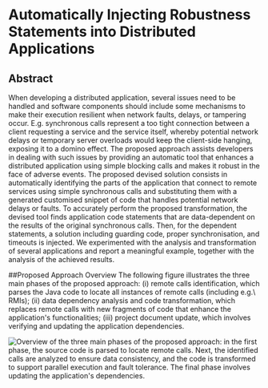 # Automatically Injecting Robustness Statements into Distributed Applications
## Abstract
When developing a distributed application, several issues need to be handled and software components should include some mechanisms to make their execution resilient when network faults, delays, or tampering occur. 
E.g. synchronous calls represent a too tight connection between a client requesting a service and the service itself, whereby potential network delays or temporary server overloads would keep the client-side hanging, exposing it to a domino effect. 
The proposed approach assists developers in dealing with such issues by providing an automatic tool that enhances a distributed application using simple blocking calls and makes it robust in the face of adverse events.
The proposed devised solution consists in automatically identifying the parts of the application that connect to remote services using simple synchronous calls and substituting them with a generated customised snippet of code that handles potential network delays or faults. To accurately perform the proposed transformation, the devised tool finds application code statements that are data-dependent on the results of the original synchronous calls. 
Then, for the dependent statements, a solution including guarding code, proper synchronisation, and timeouts is injected. We experimented with the analysis and transformation of several applications and report a meaningful example, together with the analysis of the achieved results.

##Proposed Approach Overview
The following figure illustrates the three main phases of the proposed approach: (i) remote calls identification, which parses the Java code to locate all instances of remote calls (including e.g.\ RMIs); (ii) data dependency analysis and code transformation, which replaces remote calls with new fragments of code that enhance the application's functionalities; (iii) project document update, which involves verifying and updating the application dependencies.

![Overview of the three main phases of the proposed approach: in the first phase, the source code is parsed to locate remote calls. Next, the identified calls are analyzed to ensure data consistency, and the code is transformed to support parallel execution and fault tolerance. The final phase involves updating the application's dependencies.](https://github.com/user-attachments/assets/d06602c0-88e3-4686-be29-ebe5f5e345ea)
